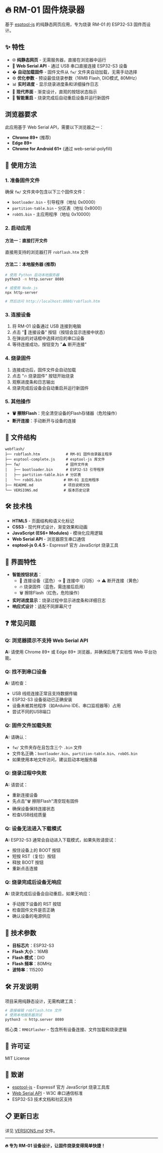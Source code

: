 # 🔥 RM-01 固件烧录器

基于 [esptool-js](https://github.com/espressif/esptool-js) 的纯静态网页应用，专为烧录 RM-01 的 ESP32-S3 固件而设计。

## ✨ 特性

- 🌐 **纯静态网页** - 无需服务器，直接在浏览器中运行
- 🔌 **Web Serial API** - 通过 USB 串口直接连接 ESP32-S3 设备  
- � **自动加载固件** - 固件文件从 `fw/` 文件夹自动加载，无需手动选择
- ⚙️ **优化参数** - 预设最佳烧录参数（16MB Flash, DIO模式, 80MHz）
- 📊 **实时进度** - 显示烧录进度条和详细操作日志
- 🎨 **现代界面** - 渐变设计，直观的按钮状态指示
- 🔄 **智能重启** - 烧录完成后自动重启设备并运行新固件

## 浏览器要求

此应用基于 Web Serial API，需要以下浏览器之一：

- **Chrome 89+** (推荐)
- **Edge 89+**
- **Chrome for Android 61+** (通过 web-serial-polyfill)

## 🚀 使用方法

### 1. 准备固件文件

确保 `fw/` 文件夹中包含以下三个固件文件：
- `bootloader.bin` - 引导程序（地址 0x0000）
- `partition-table.bin` - 分区表（地址 0x8000）  
- `robOS.bin` - 主应用程序（地址 0x10000）

### 2. 启动应用

#### 方法一：直接打开文件
直接用支持的浏览器打开 `robflash.htm` 文件

#### 方法二：本地服务器 (推荐)
```bash
# 使用 Python 启动本地服务器
python3 -m http.server 8080

# 或使用 Node.js
npx http-server

# 然后访问 http://localhost:8080/robflash.htm
```

### 3. 连接设备

1. 将 RM-01 设备通过 USB 连接到电脑
2. 点击 "🔌 连接设备" 按钮（按钮会显示连接中状态）
3. 在弹出的对话框中选择对应的串口设备
4. 等待连接成功，按钮变为 "⚠️ 断开连接"

### 4. 烧录固件

1. 连接成功后，固件文件会自动加载
2. 点击 "🔥 烧录固件" 按钮开始烧录
3. 观察进度条和日志输出
4. 烧录完成后设备会自动重启并运行新固件

### 5. 其他操作

- **🗑️ 擦除Flash**：完全清空设备的Flash存储器（危险操作）
- **断开连接**：手动断开与设备的连接

## 📁 文件结构

```
webflash/
├── robflash.htm            # RM-01 固件烧录器主程序
├── esptool-complete.js     # esptool-js 库文件
├── fw/                     # 固件文件夹
│   ├── bootloader.bin      # ESP32-S3 引导程序
│   ├── partition-table.bin # 分区表
│   └── robOS.bin          # RM-01 主应用程序
├── README.md              # 项目说明文档
└── VERSIONS.md            # 版本历史记录
```

## 🛠️ 技术栈

- **HTML5** - 页面结构和语义化标记
- **CSS3** - 现代样式设计，渐变效果和动画  
- **JavaScript (ES6+ Modules)** - 模块化应用逻辑
- **Web Serial API** - 浏览器原生串口通信
- **esptool-js 0.4.5** - Espressif 官方 JavaScript 烧录工具

## 🎨 界面特性

- **智能按钮状态**：
  - 🔌 连接设备（蓝色）→ 🔄 连接中（闪烁）→ ⚠️ 断开连接（黄色）
  - 🔥 烧录固件（蓝色，需连接后启用）
  - 🗑️ 擦除Flash（红色，危险操作）
- **实时进度显示**：烧录过程中显示进度条和详细日志
- **响应式设计**：适配不同屏幕尺寸

## ❓ 常见问题

### Q: 浏览器提示不支持 Web Serial API
**A:** 请使用 Chrome 89+ 或 Edge 89+ 浏览器，并确保启用了实验性 Web 平台功能。

### Q: 找不到串口设备
**A:** 请检查：
- USB 线缆连接正常且支持数据传输
- ESP32-S3 设备驱动已正确安装
- 设备未被其他程序（如Arduino IDE、串口监视器等）占用
- 尝试不同的USB端口

### Q: 固件文件加载失败
**A:** 请确认：
- `fw/` 文件夹存在且包含三个 `.bin` 文件
- 文件名正确：`bootloader.bin`、`partition-table.bin`、`robOS.bin`
- 如果使用本地文件访问，建议启动本地服务器

### Q: 烧录过程中失败
**A:** 请尝试：
- 重新连接设备
- 先点击"🗑️ 擦除Flash"清空现有固件
- 确保设备保持连接状态
- 检查USB线缆质量

### Q: 设备无法进入下载模式
**A:** ESP32-S3 通常会自动进入下载模式，如果失败请尝试：
- 按住设备上的 BOOT 按钮
- 短按 RST（复位）按钮
- 释放 BOOT 按钮
- 重新点击连接

### Q: 烧录完成后设备无响应
**A:** 烧录完成后设备会自动重启，如果无响应：
- 手动按下设备的 RST 按钮
- 检查固件文件是否正确
- 确认设备的电源供应

## 🔧 技术参数

- **目标芯片**：ESP32-S3
- **Flash 大小**：16MB
- **Flash 模式**：DIO
- **Flash 频率**：80MHz
- **波特率**：115200

## 🛠️ 开发说明

项目采用纯静态设计，无需构建工具：

```bash
# 直接编辑 robflash.htm 文件
# 使用本地服务器测试
python3 -m http.server 8080
```

核心类：`RM01Flasher` - 包含所有设备连接、文件加载和烧录逻辑

## 📄 许可证

MIT License

## 🙏 致谢

- [esptool-js](https://github.com/espressif/esptool-js) - Espressif 官方 JavaScript 烧录工具库
- [Web Serial API](https://wicg.github.io/serial/) - W3C 串口通信标准
- ESP32-S3 技术文档和社区支持

## 📋 更新日志

详见 [VERSIONS.md](VERSIONS.md) 文件。

---

**🔥 专为 RM-01 设备设计，让固件烧录变得简单快捷！**